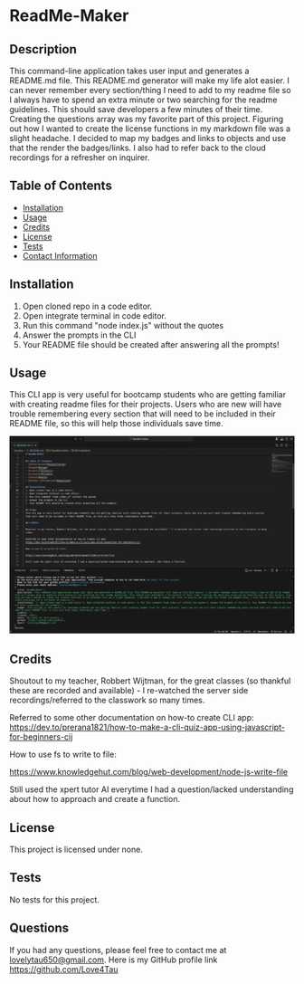 
  # ReadMe-Maker

  

  ## Description
  This command-line application takes user input and generates a README.md file. This README.md generator will make my life alot easier. I can never remember every section/thing I need to add to my readme file so I always have to spend an extra minute or two searching for the readme guidelines. This should save developers a few minutes of their time. Creating the questions array was my favorite part of this project. Figuring out how I wanted to create the license functions in my markdown file was a slight headache. I decided to map my badges and links to objects and use that the render the badges/links. I also had to refer back to the cloud recordings for a refresher on inquirer.

  ## Table of Contents
  - [Installation](#installation)
  - [Usage](#usage)
  - [Credits](#credits)
  - [License](#license)
  - [Tests](#tests)
  - [Contact Information](#questions)

  ## Installation
  1. Open cloned repo in a code editor.
  2. Open integrate terminal in code editor. 
  3. Run this command "node index.js" without the quotes 
  4. Answer the prompts in the CLI 
  5. Your README file should be created after answering all the prompts!

  ## Usage
  This CLI app is very useful for bootcamp students who are getting familiar with creating readme files for their projects. Users who are new will have trouble remembering every section that will need to be included in their README file, so this will help those individuals save time.

  ![alt text](./assets/images/CLI%20app%20and%20generated%20readme.png)

  ## Credits
  
  Shoutout to my teacher, Robbert Wijtman, for the great classes (so thankful these are recorded and available) - I re-watched the server side recordings/referred to the classwork so many times. 

  Referred to some other documentation on how-to create CLI app:
  https://dev.to/prerana1821/how-to-make-a-cli-quiz-app-using-javascript-for-beginners-cij

  How to use fs to write to file:

  https://www.knowledgehut.com/blog/web-development/node-js-write-file

  Still used the xpert tutor AI everytime I had a question/lacked understanding about how to approach  and create a function.

  ## License
  
  This project is licensed under none.

  ## Tests
  No tests for this project.

  ## Questions
  If you had any questions, please feel free to contact me at lovelytau650@gmail.com.
  Here is my GitHub profile link https://github.com/Love4Tau

  